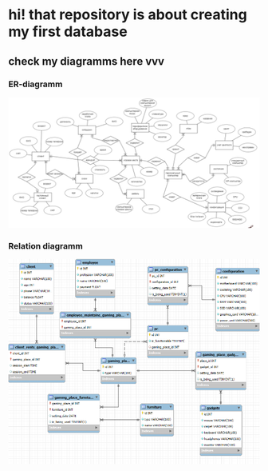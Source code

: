 # hi! that repository is about creating my first database # 
## check my diagramms here vvv ##
### ER-diagramm ###
![ER-diagramm](diagramms/ER-diagramm.jpg)
### Relation diagramm ###
![Connection-diagramm](diagramms/Connection-diagramm.png)